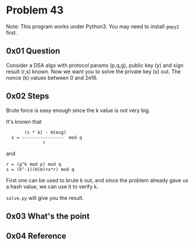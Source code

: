 # Problem 43

Note: This program works under Python3. You may need to install `gmpy2` first.

## 0x01 Question

Consider a DSA algo with protocol params (p,q,g), public key (y) and sign result (r,s) known. Now we want you to solve the private key (x) out. The nonce (k) values between 0 and 2e16.

## 0x02 Steps

Brute force is easy enough since the k value is not very big.

It's known that
```
       (s * k) - H(msg)
  x = ----------------  mod q
              r
```

and 
```
r = (g^k mod p) mod q
s = (k^-1)(H(m)+x*r) mod q
```

First one can be used to brute k out, and since the problem already gave us a hash value, we can use it to verify k.

`solve.py` will give you the result.

## 0x03 What's the point

## 0x04 Reference
